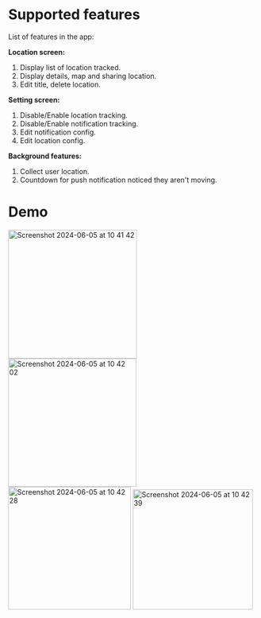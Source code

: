 # Supported features

List of features in the app:

**Location screen:**

1. Display list of location tracked.
2. Display details, map and sharing location.
3. Edit title, delete location.

**Setting screen:**

1. Disable/Enable location tracking.
2. Disable/Enable notification tracking.
3. Edit notification config.
4. Edit location config.

**Background features:**

1. Collect user location.
2. Countdown for push notification noticed they aren't moving.

# Demo
<img width="259" alt="Screenshot 2024-06-05 at 10 41 42" src="https://github.com/KhoiVVAPer/LocationTrackingTest/assets/38206642/e4f49a62-60fe-4bf6-a2df-04d5babec1eb">
<img width="258" alt="Screenshot 2024-06-05 at 10 42 02" src="https://github.com/KhoiVVAPer/LocationTrackingTest/assets/38206642/2e570da2-3a36-4955-bc55-f15e915477bf">
<img width="247" alt="Screenshot 2024-06-05 at 10 42 28" src="https://github.com/KhoiVVAPer/LocationTrackingTest/assets/38206642/354a3943-af29-4e02-9b76-3a4928cf7446">
<img width="242" alt="Screenshot 2024-06-05 at 10 42 39" src="https://github.com/KhoiVVAPer/LocationTrackingTest/assets/38206642/95448f9e-bc91-48d8-b8a2-0dbc4b2e276f">
